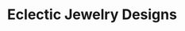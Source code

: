 ---
title: "Eclectic Jewelry Designs"
url: /elizabeth-city/eclectic-jewelry-designs/
shop: jewelry
---